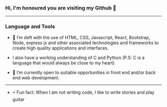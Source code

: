 ### Hi, I'm honoured you are visiting my Github 👋
----
<!--
**Ambrose23456/ambrose23456** is a ✨ _special_ ✨ repository because its `README.md` (this file) appears on your GitHub profile.

### I'm Ambrose and I'm a Software Developer 

Here are some ideas to get you started:



- 👯 I’m looking to collaborate on ...
- 🤔 I’m looking for help with ...
- 💬 Ask me about ...
- 📫 Feel free to connect over email 
- 😄 Pronouns: ...
-->

### Language and Tools
- 🌱 I’m deft with the use of HTML, CSS, Javascript, React, Bootstrap, Node, express js and other
      associated technologies and frameworks to create high quality applications and interfaces.

-    I also have a working understanding of C and Python (P.S: C is a language that would always be close to my heart)
      
- 🔭 I’m currently open to suitable opportunities in front end and/or back end web development.
----
- ⚡ Fun fact: When I am not writing code, I like to write stories and play guitar
